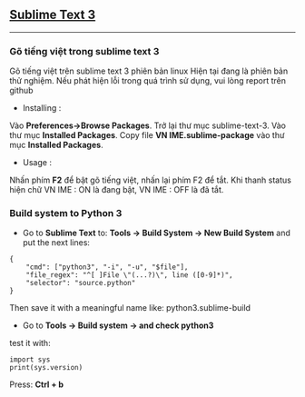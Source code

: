 
## __[Sublime Text 3](https://nodeca.github.io/pica/demo/)__ 

----
### __Gõ tiếng việt trong sublime text 3__

Gõ tiếng việt trên sublime text 3 phiên bản linux Hiện tại đang là phiên bản thử nghiệm. Nếu phát hiện lỗi trong quá trình sử dụng, vui lòng report trên github

- Installing :

Vào __Preferences->Browse Packages__. Trở lại thư mục sublime-text-3. Vào thư mục __Installed Packages__. Copy file __VN IME.sublime-package__ vào thư mục __Installed Packages__.

- Usage :

Nhấn phím __F2__ để bật gõ tiếng việt, nhấn lại phím F2 để tắt. Khi thanh status hiện chữ VN IME : ON là đang bật, VN IME : OFF là đã 
tắt.

### __Build system to Python 3__

- Go to __Sublime Text__ to: __Tools -> Build System -> New Build System__ and put the next lines:

```
{
    "cmd": ["python3", "-i", "-u", "$file"],
    "file_regex": "^[ ]File \"(...?)\", line ([0-9]*)",
    "selector": "source.python"
}

```

Then save it with a meaningful name like: python3.sublime-build

- Go to __Tools -> Build system -> and check python3__ 

test it with:
```
import sys
print(sys.version)
```
Press: __Ctrl + b__


